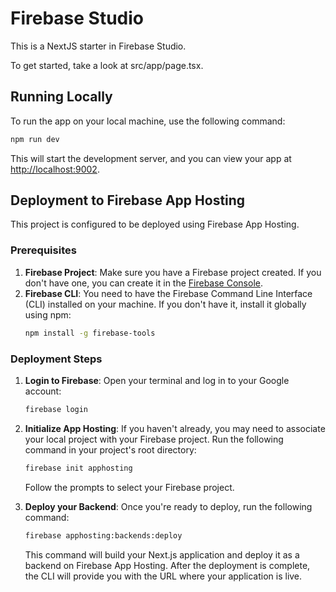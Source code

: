 # Firebase Studio

This is a NextJS starter in Firebase Studio.

To get started, take a look at src/app/page.tsx.

## Running Locally

To run the app on your local machine, use the following command:

```bash
npm run dev
```

This will start the development server, and you can view your app at [http://localhost:9002](http://localhost:9002).

## Deployment to Firebase App Hosting

This project is configured to be deployed using Firebase App Hosting.

### Prerequisites

1.  **Firebase Project**: Make sure you have a Firebase project created. If you don't have one, you can create it in the [Firebase Console](https://console.firebase.google.com/).
2.  **Firebase CLI**: You need to have the Firebase Command Line Interface (CLI) installed on your machine. If you don't have it, install it globally using npm:
    ```bash
    npm install -g firebase-tools
    ```

### Deployment Steps

1.  **Login to Firebase**:
    Open your terminal and log in to your Google account:
    ```bash
    firebase login
    ```

2.  **Initialize App Hosting**:
    If you haven't already, you may need to associate your local project with your Firebase project. Run the following command in your project's root directory:
    ```bash
    firebase init apphosting
    ```
    Follow the prompts to select your Firebase project.

3.  **Deploy your Backend**:
    Once you're ready to deploy, run the following command:
    ```bash
    firebase apphosting:backends:deploy
    ```
    This command will build your Next.js application and deploy it as a backend on Firebase App Hosting. After the deployment is complete, the CLI will provide you with the URL where your application is live.
